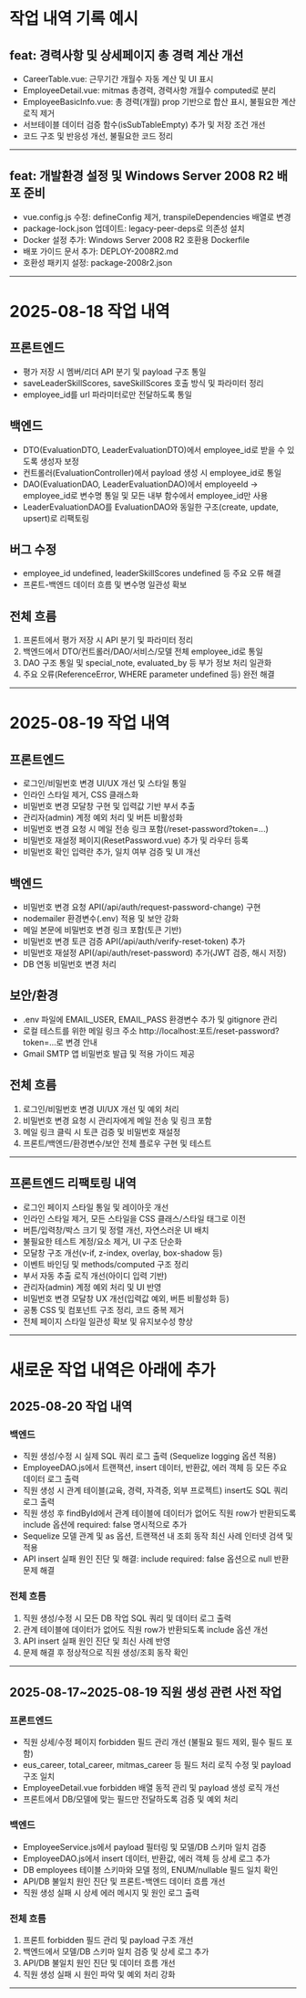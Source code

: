 # 작업 내역 기록 예시

## feat: 경력사항 및 상세페이지 총 경력 계산 개선
- CareerTable.vue: 근무기간 개월수 자동 계산 및 UI 표시
- EmployeeDetail.vue: mitmas 총경력, 경력사항 개월수 computed로 분리
- EmployeeBasicInfo.vue: 총 경력(개월) prop 기반으로 합산 표시, 불필요한 계산 로직 제거
- 서브테이블 데이터 검증 함수(isSubTableEmpty) 추가 및 저장 조건 개선
- 코드 구조 및 반응성 개선, 불필요한 코드 정리

---

## feat: 개발환경 설정 및 Windows Server 2008 R2 배포 준비
- vue.config.js 수정: defineConfig 제거, transpileDependencies 배열로 변경
- package-lock.json 업데이트: legacy-peer-deps로 의존성 설치
- Docker 설정 추가: Windows Server 2008 R2 호환용 Dockerfile
- 배포 가이드 문서 추가: DEPLOY-2008R2.md
- 호환성 패키지 설정: package-2008r2.json

---

# 2025-08-18 작업 내역

## 프론트엔드
- 평가 저장 시 멤버/리더 API 분기 및 payload 구조 통일
- saveLeaderSkillScores, saveSkillScores 호출 방식 및 파라미터 정리
- employee_id를 url 파라미터로만 전달하도록 통일

## 백엔드
- DTO(EvaluationDTO, LeaderEvaluationDTO)에서 employee_id로 받을 수 있도록 생성자 보정
- 컨트롤러(EvaluationController)에서 payload 생성 시 employee_id로 통일
- DAO(EvaluationDAO, LeaderEvaluationDAO)에서 employeeId → employee_id로 변수명 통일 및 모든 내부 함수에서 employee_id만 사용
- LeaderEvaluationDAO를 EvaluationDAO와 동일한 구조(create, update, upsert)로 리팩토링

## 버그 수정
- employee_id undefined, leaderSkillScores undefined 등 주요 오류 해결
- 프론트-백엔드 데이터 흐름 및 변수명 일관성 확보

## 전체 흐름
1. 프론트에서 평가 저장 시 API 분기 및 파라미터 정리
2. 백엔드에서 DTO/컨트롤러/DAO/서비스/모델 전체 employee_id로 통일
3. DAO 구조 통일 및 special_note, evaluated_by 등 부가 정보 처리 일관화
4. 주요 오류(ReferenceError, WHERE parameter undefined 등) 완전 해결

---

# 2025-08-19 작업 내역

## 프론트엔드
- 로그인/비밀번호 변경 UI/UX 개선 및 스타일 통일
- 인라인 스타일 제거, CSS 클래스화
- 비밀번호 변경 모달창 구현 및 입력값 기반 부서 추출
- 관리자(admin) 계정 예외 처리 및 버튼 비활성화
- 비밀번호 변경 요청 시 메일 전송 링크 포함(/reset-password?token=...)
- 비밀번호 재설정 페이지(ResetPassword.vue) 추가 및 라우터 등록
- 비밀번호 확인 입력란 추가, 일치 여부 검증 및 UI 개선

## 백엔드
- 비밀번호 변경 요청 API(/api/auth/request-password-change) 구현
- nodemailer 환경변수(.env) 적용 및 보안 강화
- 메일 본문에 비밀번호 변경 링크 포함(토큰 기반)
- 비밀번호 변경 토큰 검증 API(/api/auth/verify-reset-token) 추가
- 비밀번호 재설정 API(/api/auth/reset-password) 추가(JWT 검증, 해시 저장)
- DB 연동 비밀번호 변경 처리

## 보안/환경
- .env 파일에 EMAIL_USER, EMAIL_PASS 환경변수 추가 및 gitignore 관리
- 로컬 테스트를 위한 메일 링크 주소 http://localhost:포트/reset-password?token=...로 변경 안내
- Gmail SMTP 앱 비밀번호 발급 및 적용 가이드 제공

## 전체 흐름
1. 로그인/비밀번호 변경 UI/UX 개선 및 예외 처리
2. 비밀번호 변경 요청 시 관리자에게 메일 전송 및 링크 포함
3. 메일 링크 클릭 시 토큰 검증 및 비밀번호 재설정
4. 프론트/백엔드/환경변수/보안 전체 플로우 구현 및 테스트

---

## 프론트엔드 리팩토링 내역
- 로그인 페이지 스타일 통일 및 레이아웃 개선
- 인라인 스타일 제거, 모든 스타일을 CSS 클래스/스타일 태그로 이전
- 버튼/입력창/박스 크기 및 정렬 개선, 자연스러운 UI 배치
- 불필요한 테스트 계정/요소 제거, UI 구조 단순화
- 모달창 구조 개선(v-if, z-index, overlay, box-shadow 등)
- 이벤트 바인딩 및 methods/computed 구조 정리
- 부서 자동 추출 로직 개선(아이디 입력 기반)
- 관리자(admin) 계정 예외 처리 및 UI 반영
- 비밀번호 변경 모달창 UX 개선(입력값 예외, 버튼 비활성화 등)
- 공통 CSS 및 컴포넌트 구조 정리, 코드 중복 제거
- 전체 페이지 스타일 일관성 확보 및 유지보수성 향상

---

# 새로운 작업 내역은 아래에 추가

## 2025-08-20 작업 내역

### 백엔드
- 직원 생성/수정 시 실제 SQL 쿼리 로그 출력 (Sequelize logging 옵션 적용)
- EmployeeDAO.js에서 트랜잭션, insert 데이터, 반환값, 에러 객체 등 모든 주요 데이터 로그 출력
- 직원 생성 시 관계 테이블(교육, 경력, 자격증, 외부 프로젝트) insert도 SQL 쿼리 로그 출력
- 직원 생성 후 findById에서 관계 테이블에 데이터가 없어도 직원 row가 반환되도록 include 옵션에 required: false 명시적으로 추가
- Sequelize 모델 관계 및 as 옵션, 트랜잭션 내 조회 동작 최신 사례 인터넷 검색 및 적용
- API insert 실패 원인 진단 및 해결: include required: false 옵션으로 null 반환 문제 해결

### 전체 흐름
1. 직원 생성/수정 시 모든 DB 작업 SQL 쿼리 및 데이터 로그 출력
2. 관계 테이블에 데이터가 없어도 직원 row가 반환되도록 include 옵션 개선
3. API insert 실패 원인 진단 및 최신 사례 반영
4. 문제 해결 후 정상적으로 직원 생성/조회 동작 확인

---

## 2025-08-17~2025-08-19 직원 생성 관련 사전 작업

### 프론트엔드
- 직원 상세/수정 페이지 forbidden 필드 관리 개선 (불필요 필드 제외, 필수 필드 포함)
- eus_career, total_career, mitmas_career 등 필드 처리 로직 수정 및 payload 구조 일치
- EmployeeDetail.vue forbidden 배열 동적 관리 및 payload 생성 로직 개선
- 프론트에서 DB/모델에 맞는 필드만 전달하도록 검증 및 예외 처리

### 백엔드
- EmployeeService.js에서 payload 필터링 및 모델/DB 스키마 일치 검증
- EmployeeDAO.js에서 insert 데이터, 반환값, 에러 객체 등 상세 로그 추가
- DB employees 테이블 스키마와 모델 정의, ENUM/nullable 필드 일치 확인
- API/DB 불일치 원인 진단 및 프론트-백엔드 데이터 흐름 개선
- 직원 생성 실패 시 상세 에러 메시지 및 원인 로그 출력

### 전체 흐름
1. 프론트 forbidden 필드 관리 및 payload 구조 개선
2. 백엔드에서 모델/DB 스키마 일치 검증 및 상세 로그 추가
3. API/DB 불일치 원인 진단 및 데이터 흐름 개선
4. 직원 생성 실패 시 원인 파악 및 예외 처리 강화

---
